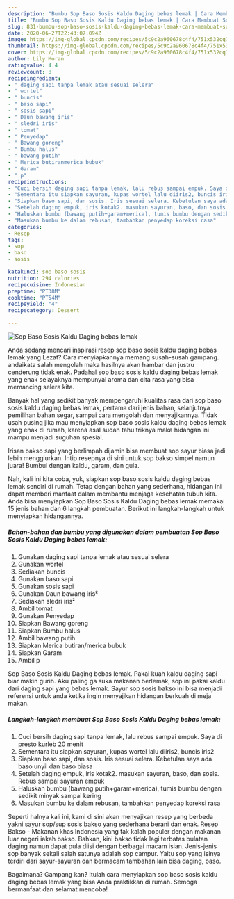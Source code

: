 ```yaml
---
description: "Bumbu Sop Baso Sosis Kaldu Daging bebas lemak | Cara Membuat Sop Baso Sosis Kaldu Daging bebas lemak Yang Enak dan Simpel"
title: "Bumbu Sop Baso Sosis Kaldu Daging bebas lemak | Cara Membuat Sop Baso Sosis Kaldu Daging bebas lemak Yang Enak dan Simpel"
slug: 831-bumbu-sop-baso-sosis-kaldu-daging-bebas-lemak-cara-membuat-sop-baso-sosis-kaldu-daging-bebas-lemak-yang-enak-dan-simpel
date: 2020-06-27T22:43:07.094Z
image: https://img-global.cpcdn.com/recipes/5c9c2a960678c4f4/751x532cq70/sop-baso-sosis-kaldu-daging-bebas-lemak-foto-resep-utama.jpg
thumbnail: https://img-global.cpcdn.com/recipes/5c9c2a960678c4f4/751x532cq70/sop-baso-sosis-kaldu-daging-bebas-lemak-foto-resep-utama.jpg
cover: https://img-global.cpcdn.com/recipes/5c9c2a960678c4f4/751x532cq70/sop-baso-sosis-kaldu-daging-bebas-lemak-foto-resep-utama.jpg
author: Lily Moran
ratingvalue: 4.4
reviewcount: 8
recipeingredient:
- " daging sapi tanpa lemak atau sesuai selera"
- " wortel"
- " buncis"
- " baso sapi"
- " sosis sapi"
- " Daun bawang iris"
- " sledri iris"
- " tomat"
- " Penyedap"
- " Bawang goreng"
- " Bumbu halus"
- " bawang putih"
- " Merica butiranmerica bubuk"
- " Garam"
- " p"
recipeinstructions:
- "Cuci bersih daging sapi tanpa lemak, lalu rebus sampai empuk. Saya di presto kurleb 20 menit"
- "Sementara itu siapkan sayuran, kupas wortel lalu diiris2, buncis iris2"
- "Siapkan baso sapi, dan sosis. Iris sesuai selera. Kebetulan saya ada baso unyil dan baso biasa"
- "Setelah daging empuk, iris kotak2. masukan sayuran, baso, dan sosis. Rebus sampai sayuran empuk"
- "Haluskan bumbu (bawang putih+garam+merica), tumis bumbu dengan sedikit minyak sampai kering"
- "Masukan bumbu ke dalam rebusan, tambahkan penyedap koreksi rasa"
categories:
- Resep
tags:
- sop
- baso
- sosis

katakunci: sop baso sosis 
nutrition: 294 calories
recipecuisine: Indonesian
preptime: "PT38M"
cooktime: "PT54M"
recipeyield: "4"
recipecategory: Dessert

---
```



![Sop Baso Sosis Kaldu Daging bebas lemak](https://img-global.cpcdn.com/recipes/5c9c2a960678c4f4/751x532cq70/sop-baso-sosis-kaldu-daging-bebas-lemak-foto-resep-utama.jpg)

Anda sedang mencari inspirasi resep sop baso sosis kaldu daging bebas lemak yang Lezat? Cara menyiapkannya memang susah-susah gampang. andaikata salah mengolah maka hasilnya akan hambar dan justru cenderung tidak enak. Padahal sop baso sosis kaldu daging bebas lemak yang enak selayaknya mempunyai aroma dan cita rasa yang bisa memancing selera kita.

Banyak hal yang sedikit banyak mempengaruhi kualitas rasa dari sop baso sosis kaldu daging bebas lemak, pertama dari jenis bahan, selanjutnya pemilihan bahan segar, sampai cara mengolah dan menyajikannya. Tidak usah pusing jika mau menyiapkan sop baso sosis kaldu daging bebas lemak yang enak di rumah, karena asal sudah tahu triknya maka hidangan ini mampu menjadi suguhan spesial.

Irisan bakso sapi yang berlimpah dijamin bisa membuat sop sayur biasa jadi lebih menggiurkan. Intip resepnya di sini untuk sop bakso simpel namun juara! Bumbui dengan kaldu, garam, dan gula.


Nah, kali ini kita coba, yuk, siapkan sop baso sosis kaldu daging bebas lemak sendiri di rumah. Tetap dengan bahan yang sederhana, hidangan ini dapat memberi manfaat dalam membantu menjaga kesehatan tubuh kita. Anda bisa menyiapkan Sop Baso Sosis Kaldu Daging bebas lemak memakai 15 jenis bahan dan 6 langkah pembuatan. Berikut ini langkah-langkah untuk menyiapkan hidangannya.

<!--inarticleads1-->

##### Bahan-bahan dan bumbu yang digunakan dalam pembuatan Sop Baso Sosis Kaldu Daging bebas lemak:

1. Gunakan  daging sapi tanpa lemak atau sesuai selera
1. Gunakan  wortel
1. Sediakan  buncis
1. Gunakan  baso sapi
1. Gunakan  sosis sapi
1. Gunakan  Daun bawang iris²
1. Sediakan  sledri iris²
1. Ambil  tomat
1. Gunakan  Penyedap
1. Siapkan  Bawang goreng
1. Siapkan  Bumbu halus
1. Ambil  bawang putih
1. Siapkan  Merica butiran/merica bubuk
1. Siapkan  Garam
1. Ambil  p


Sop Baso Sosis Kaldu Daging bebas lemak. Pakai kuah kaldu daging sapi biar makin gurih. Aku paling ga suka makanan berlemak, sop ini pakai kaldu dari daging sapi yang bebas lemak. Sayur sop sosis bakso ini bisa menjadi referensi untuk anda ketika ingin menyajikan hidangan berkuah di meja makan. 

<!--inarticleads2-->

##### Langkah-langkah membuat Sop Baso Sosis Kaldu Daging bebas lemak:

1. Cuci bersih daging sapi tanpa lemak, lalu rebus sampai empuk. Saya di presto kurleb 20 menit
1. Sementara itu siapkan sayuran, kupas wortel lalu diiris2, buncis iris2
1. Siapkan baso sapi, dan sosis. Iris sesuai selera. Kebetulan saya ada baso unyil dan baso biasa
1. Setelah daging empuk, iris kotak2. masukan sayuran, baso, dan sosis. Rebus sampai sayuran empuk
1. Haluskan bumbu (bawang putih+garam+merica), tumis bumbu dengan sedikit minyak sampai kering
1. Masukan bumbu ke dalam rebusan, tambahkan penyedap koreksi rasa


Seperti halnya kali ini, kami di sini akan menyajikan resep yang berbeda yakni sayur sop/sup sosis bakso yang sederhana berani dan enak. Resep Bakso - Makanan khas Indonesia yang tak kalah populer dengan makanan luar negeri iakah bakso. Bahkan, kini bakso tidak lagi terbatas bulatan daging namun dapat pula diisi dengan berbagai macam isian. Jenis-jenis sop banyak sekali salah satunya adalah sop campur. Yaitu sop yang isinya terdiri dari sayur-sayuran dan bermacam tambahan lain bisa daging, baso. 

Bagaimana? Gampang kan? Itulah cara menyiapkan sop baso sosis kaldu daging bebas lemak yang bisa Anda praktikkan di rumah. Semoga bermanfaat dan selamat mencoba!
